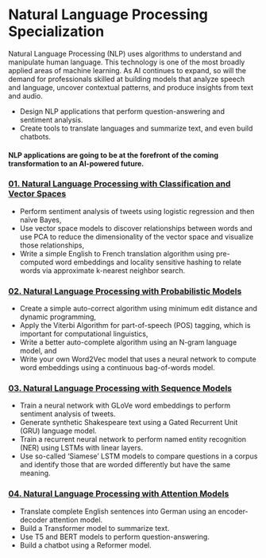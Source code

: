 # Natural Language Processing Specialization
Natural Language Processing (NLP) uses algorithms to understand and manipulate human language. 
This technology is one of the most broadly applied areas of machine learning. 
As AI continues to expand, so will the demand for professionals skilled at building models that analyze speech and language, uncover contextual patterns, and produce insights from text and audio.

- Design NLP applications that perform question-answering and sentiment analysis.
- Create tools to translate languages and summarize text, and even build chatbots. 

#### NLP applications are going to be at the forefront of the coming transformation to an AI-powered future.

### [01. Natural Language Processing with Classification and Vector Spaces](https://github.com/udaypratapyati/DeepLearning_With_Tensorflow2/tree/master/06.Natural-Language-Processing-Specialization/01.Natural%20Language%20Processing%20with%20Classification%20and%20Vector%20Spaces)
- Perform sentiment analysis of tweets using logistic regression and then naïve Bayes, 
- Use vector space models to discover relationships between words and use PCA to reduce the dimensionality of the vector space and visualize those relationships, 
- Write a simple English to French translation algorithm using pre-computed word embeddings and locality sensitive hashing to relate words via approximate k-nearest neighbor search.

### [02. Natural Language Processing with Probabilistic Models](https://github.com/udaypratapyati/DeepLearning_With_Tensorflow2/tree/master/06.Natural-Language-Processing-Specialization/02.Natural%20Language%20Processing%20with%20Probabilistic%20Models)
- Create a simple auto-correct algorithm using minimum edit distance and dynamic programming,
- Apply the Viterbi Algorithm for part-of-speech (POS) tagging, which is important for computational linguistics,
- Write a better auto-complete algorithm using an N-gram language model, and 
- Write your own Word2Vec model that uses a neural network to compute word embeddings using a continuous bag-of-words model.

### [03. Natural Language Processing with Sequence Models](https://github.com/udaypratapyati/DeepLearning_With_Tensorflow2/tree/master/06.Natural-Language-Processing-Specialization/03.Natural%20Language%20Processing%20with%20Sequence%20Models)
- Train a neural network with GLoVe word embeddings to perform sentiment analysis of tweets.
- Generate synthetic Shakespeare text using a Gated Recurrent Unit (GRU) language model.
- Train a recurrent neural network to perform named entity recognition (NER) using LSTMs with linear layers.
- Use so-called ‘Siamese’ LSTM models to compare questions in a corpus and identify those that are worded differently but have the same meaning.

### [04. Natural Language Processing with Attention Models](https://github.com/udaypratapyati/DeepLearning_With_Tensorflow2/tree/master/06.Natural-Language-Processing-Specialization/04.Natural%20Language%20Processing%20with%20Attention%20Models)
- Translate complete English sentences into German using an encoder-decoder attention model.
- Build a Transformer model to summarize text. 
- Use T5 and BERT models to perform question-answering.
- Build a chatbot using a Reformer model.